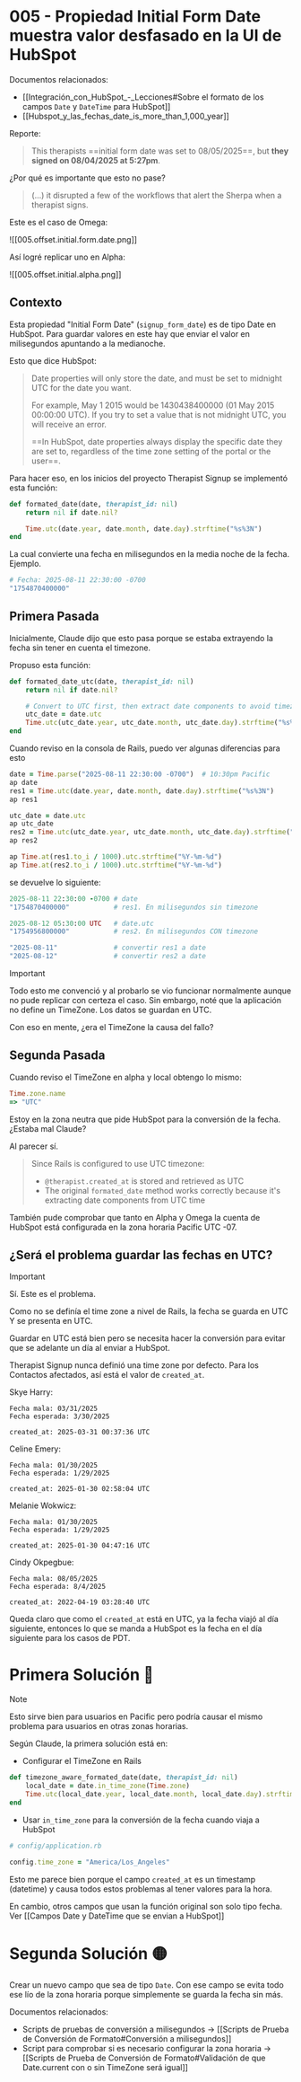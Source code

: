 # 005 - Propiedad Initial Form Date muestra valor desfasado en la UI de HubSpot

Documentos relacionados:

- [[Integración_con_HubSpot_-_Lecciones#Sobre el formato de los campos `Date` y `DateTime` para HubSpot]]
- [[Hubspot_y_las_fechas_date_is_more_than_1,000_year]]

Reporte:

> This therapists ==initial form date was set to 08/05/2025==, but **they signed on 08/04/2025 at 5:27pm**.

¿Por qué es importante que esto no pase?

> (...) it disrupted a few of the workflows that alert the Sherpa when a therapist signs.

Este es el caso de Omega:

![[005.offset.initial.form.date.png]]

Así logré replicar uno en Alpha:

![[005.offset.initial.alpha.png]]

## Contexto

Esta propiedad "Initial Form Date" (`signup_form_date`) es de tipo Date en HubSpot. Para guardar valores en este hay que enviar el valor en milisegundos apuntando a la medianoche.

Esto que dice HubSpot:
> Date properties will only store the date, and must be set to midnight UTC for the date you want.
> 
> For example, May 1 2015 would be 1430438400000 (01 May 2015 00:00:00 UTC). If you try to set a value that is not midnight UTC, you will receive an error.
> 
> ==In HubSpot, date properties always display the specific date they are set to, regardless of the time zone setting of the portal or the user==.

Para hacer eso, en los inicios del proyecto Therapist Signup se implementó esta función:
```ruby
def formated_date(date, therapist_id: nil)
	return nil if date.nil?

	Time.utc(date.year, date.month, date.day).strftime("%s%3N")
end
```

La cual convierte una fecha en milisegundos en la media noche de la fecha. Ejemplo.

```ruby
# Fecha: 2025-08-11 22:30:00 -0700
"1754870400000"
```

## Primera Pasada

Inicialmente, Claude dijo que esto pasa porque se estaba extrayendo la fecha sin tener en cuenta el timezone.

Propuso esta función:
```ruby
def formated_date_utc(date, therapist_id: nil)
	return nil if date.nil?

	# Convert to UTC first, then extract date components to avoid timezone offset issues
	utc_date = date.utc
	Time.utc(utc_date.year, utc_date.month, utc_date.day).strftime("%s%3N")
end
```

Cuando reviso en la consola de Rails, puedo ver algunas diferencias para esto
```ruby
date = Time.parse("2025-08-11 22:30:00 -0700")  # 10:30pm Pacific
ap date
res1 = Time.utc(date.year, date.month, date.day).strftime("%s%3N")
ap res1

utc_date = date.utc
ap utc_date
res2 = Time.utc(utc_date.year, utc_date.month, utc_date.day).strftime("%s%3N")
ap res2

ap Time.at(res1.to_i / 1000).utc.strftime("%Y-%m-%d")
ap Time.at(res2.to_i / 1000).utc.strftime("%Y-%m-%d")
```

se devuelve lo siguiente:
```ruby
2025-08-11 22:30:00 -0700 # date
"1754870400000"           # res1. En milisegundos sin timezone

2025-08-12 05:30:00 UTC   # date.utc
"1754956800000"           # res2. En milisegundos CON timezone

"2025-08-11"              # convertir res1 a date
"2025-08-12"              # convertir res2 a date
```

> [!Important]
> Todo esto me convenció y al probarlo se vio funcionar normalmente aunque no pude replicar con certeza el caso.
> Sin embargo, noté que la aplicación no define un TimeZone. Los datos se guardan en UTC.
> 
> Con eso en mente, ¿era el TimeZone la causa del fallo?

## Segunda Pasada

Cuando reviso el TimeZone en alpha y local obtengo lo mismo:
```ruby
Time.zone.name
=> "UTC"
```

Estoy en la zona neutra que pide HubSpot para la conversión de la fecha. ¿Estaba mal Claude?

Al parecer sí.

> Since Rails is configured to use UTC timezone:
> 
> - `@therapist.created_at` is stored and retrieved as UTC
> - The original `formated_date` method works correctly because it's extracting date components from UTC time

También pude comprobar que tanto en Alpha y Omega la cuenta de HubSpot está configurada en la zona horaria Pacific UTC -07.

## ¿Será el problema guardar las fechas en UTC?

> [!Important]
> Sí. Este es el problema.
>
> Como no se definía el time zone a nivel de Rails, la fecha se guarda en UTC Y se presenta en UTC.
>
> Guardar en UTC está bien pero se necesita hacer la conversión para evitar que se adelante un día al enviar a HubSpot.

Therapist Signup nunca definió una time zone por defecto. Para los Contactos afectados, así está el valor de `created_at`.

Skye Harry:
```
Fecha mala: 03/31/2025
Fecha esperada: 3/30/2025

created_at: 2025-03-31 00:37:36 UTC
```

Celine Emery:
```
Fecha mala: 01/30/2025
Fecha esperada: 1/29/2025

created_at: 2025-01-30 02:58:04 UTC
```

Melanie Wokwicz:
```
Fecha mala: 01/30/2025
Fecha esperada: 1/29/2025

created_at: 2025-01-30 04:47:16 UTC
```

Cindy Okpegbue:
```
Fecha mala: 08/05/2025
Fecha esperada: 8/4/2025

created_at: 2022-04-19 03:28:40 UTC
```

Queda claro que como el `created_at` está en UTC, ya la fecha viajó al día siguiente, entonces lo que se manda a HubSpot es la fecha en el día siguiente para los casos de PDT.

# Primera Solución 🔴

> [!Note]
> Esto sirve bien para usuarios en Pacific pero podría causar el mismo problema para usuarios en otras zonas horarias.

Según Claude, la primera solución está en:

- Configurar el TimeZone en Rails

```ruby
def timezone_aware_formated_date(date, therapist_id: nil)
	local_date = date.in_time_zone(Time.zone)
	Time.utc(local_date.year, local_date.month, local_date.day).strftime("%s%3N")
end
```

- Usar `in_time_zone` para la conversión de la fecha cuando viaja a HubSpot

```ruby
# config/application.rb

config.time_zone = "America/Los_Angeles"
```

Esto me parece bien porque el campo `created_at` es un timestamp (datetime) y causa todos estos problemas al tener valores para la hora.

En cambio, otros campos que usan la función original son solo tipo fecha. Ver [[Campos Date y DateTime que se envian a HubSpot]]

# Segunda Solución 🟡

Crear un nuevo campo que sea de tipo `Date`. Con ese campo se evita todo ese lío de la zona horaria porque simplemente se guarda la fecha sin más.

Documentos relacionados:

- Scripts de pruebas de conversión a milisegundos -> [[Scripts de Prueba de Conversión de Formato#Conversión a milisegundos]]
- Script para comprobar si es necesario configurar la zona horaria -> [[Scripts de Prueba de Conversión de Formato#Validación de que Date.current con o sin TimeZone será igual]]